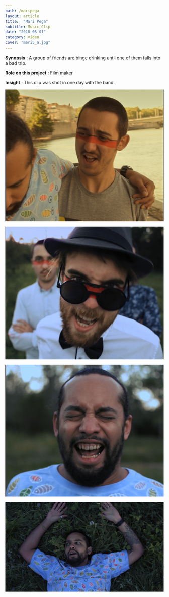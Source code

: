 ```yaml
---
path: /maripega
layout: article
title:  "Mari Pega"
subtitle: Music Clip
date: "2018-08-01"
category: video
cover: "mari5_a.jpg"
---
```



__Synopsis__ : A group of friends are binge drinking until one of them falls into a bad trip.

__Role on this project__ : Film maker

__Insight__ : This clip was shot in one day with the band.


![Screenshot](mari0.png)

![Screenshot](mari3.png)

![Screenshot](mari2.png)

![Screenshot](mari5_a.jpg)
